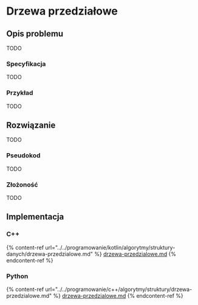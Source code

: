 # Drzewa przedziałowe

## Opis problemu

TODO

### Specyfikacja

TODO

### Przykład

TODO

## Rozwiązanie

TODO

### Pseudokod

TODO

### Złożoność

TODO

## Implementacja

### C++

{% content-ref url="../../programowanie/kotlin/algorytmy/struktury-danych/drzewa-przedzialowe.md" %}
[drzewa-przedzialowe.md](../../programowanie/kotlin/algorytmy/struktury-danych/drzewa-przedzialowe.md)
{% endcontent-ref %}

### Python

{% content-ref url="../../programowanie/c++/algorytmy/struktury/drzewa-przedzialowe.md" %}
[drzewa-przedzialowe.md](../../programowanie/c++/algorytmy/struktury/drzewa-przedzialowe.md)
{% endcontent-ref %}
